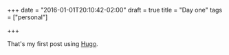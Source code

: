 +++
date = "2016-01-01T20:10:42-02:00"
draft = true
title = "Day one"
tags = ["personal"]

+++

That's my first post using [Hugo](https://gohugo.io).
